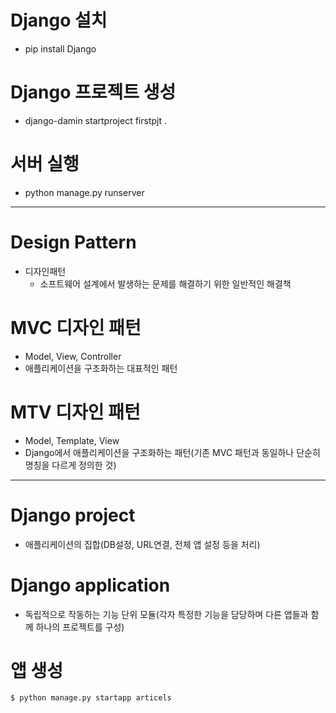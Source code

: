 # Django 설치
- pip install Django
# Django 프로젝트 생성
- django-damin startproject firstpjt .
# 서버 실행
- python manage.py runserver

---

# Design Pattern
- 디자인패턴
    - 소프트웨어 설계에서 발생하는 문제를 해결하기 위한 일반적인 해결책

# MVC 디자인 패턴
- Model, View, Controller
- 애플리케이션을 구조화하는 대표적인 패턴
# MTV 디자인 패턴
- Model, Template, View
- Django에서 애플리케이션을 구조화하는 패턴(기존 MVC 패턴과 동일하나 단순히 명칭을 다르게 정의한 것)

---

# Django project 
- 애플리케이션의 집합(DB설정, URL연결, 전체 앱 설정 등을 처리)
# Django application
- 독립적으로 작동하는 기능 단위 모듈(각자 특정한 기능을 담당하며 다른 앱들과 함께 하나의 프로젝트를 구성)


# 앱 생성
```
$ python manage.py startapp articels
```
